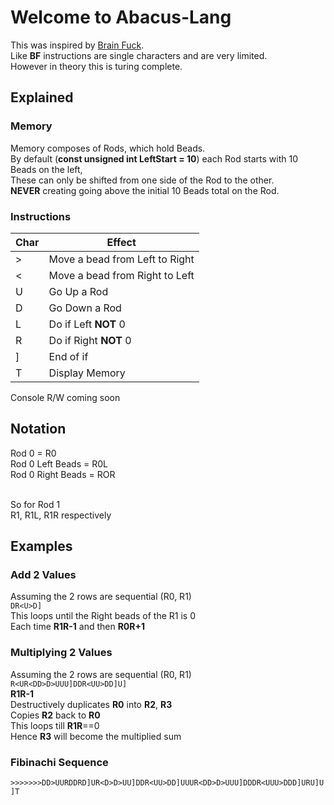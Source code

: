 # Welcome to Abacus-Lang
This was inspired by [Brain Fuck](https://en.wikipedia.org/wiki/Brainfuck).</br>
Like **BF** instructions are single characters and are very limited.</br>
However in theory this is turing complete.
## Explained
### Memory
Memory composes of Rods, which hold Beads.</br>
By default (**const unsigned int LeftStart = 10**) each Rod starts with 10 Beads on the left,</br>
These can only be shifted from one side of the Rod to the other.</br>
**NEVER** creating going above the initial 10 Beads total on the Rod.
### Instructions
| Char | Effect |
|--|--|
| > | Move a bead from Left to Right |
| < | Move a bead from Right to Left |
| U | Go Up a Rod |
| D | Go Down a Rod |
| L | Do if Left **NOT** 0 |
| R | Do if Right **NOT** 0 |
| ] | End of if |
| T | Display Memory |
Console R/W coming soon
## Notation
Rod 0 = R0</br>
Rod 0 Left Beads = R0L</br>
Rod 0 Right Beads = ROR</br></br>

So for Rod 1</br>
R1, R1L, R1R respectively
## Examples
### Add 2 Values
Assuming the 2 rows are sequential (R0, R1)</br>
`DR<U>D]`</br>
This loops until the Right beads of the R1 is 0</br>
Each time **R1R-1** and then **R0R+1**
### Multiplying 2 Values
Assuming the 2 rows are sequential (R0, R1)</br>
`R<UR<DD>D>UUU]DDR<UU>DD]U]`</br>
**R1R-1**</br>
Destructively duplicates **R0** into **R2**, **R3**</br>
Copies **R2** back to **R0**</br>
This loops till **R1R**==0</br>
Hence **R3** will become the multiplied sum
### Fibinachi Sequence
`>>>>>>>DD>UURDDRD]UR<D>D>UU]DDR<UU>DD]UUUR<DD>D>UUU]DDDR<UUU>DDD]URU]U]T`
